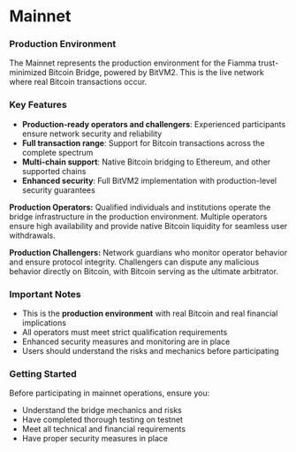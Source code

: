 # Mainnet

### Production Environment

The Mainnet represents the production environment for the Fiamma trust-minimized Bitcoin Bridge, powered by BitVM2. This is the live network where real Bitcoin transactions occur.

### Key Features

* **Production-ready operators and challengers**: Experienced participants ensure network security and reliability
* **Full transaction range**: Support for Bitcoin transactions across the complete spectrum
* **Multi-chain support**: Native Bitcoin bridging to Ethereum, and other supported chains
* **Enhanced security**: Full BitVM2 implementation with production-level security guarantees

**Production Operators:** Qualified individuals and institutions operate the bridge infrastructure in the production environment. Multiple operators ensure high availability and provide native Bitcoin liquidity for seamless user withdrawals.

**Production Challengers:** Network guardians who monitor operator behavior and ensure protocol integrity. Challengers can dispute any malicious behavior directly on Bitcoin, with Bitcoin serving as the ultimate arbitrator.

### Important Notes

* This is the **production environment** with real Bitcoin and real financial implications
* All operators must meet strict qualification requirements
* Enhanced security measures and monitoring are in place
* Users should understand the risks and mechanics before participating

### Getting Started

Before participating in mainnet operations, ensure you:
* Understand the bridge mechanics and risks
* Have completed thorough testing on testnet
* Meet all technical and financial requirements
* Have proper security measures in place
